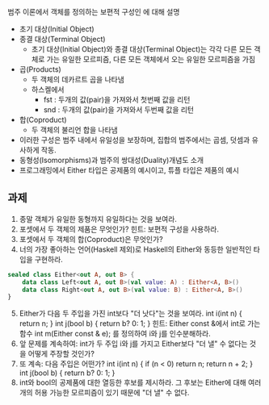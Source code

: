 범주 이론에서 객체를 정의하는 보편적 구성인 에 대해 설명
- 초기 대상(Initial Object)
- 종결 대상(Terminal Object)
    - 초기 대상(Initial Object)와 종결 대상(Terminal Object)는 각각 다른 모든 객체로 가는 유일한 모르피즘, 다른 모든 객체에서 오는 유일한 모르피즘을 가짐
- 곱(Products)
    - 두 객체의 데카르트 곱을 나타냄
    - 하스켈에서
        - fst : 두개의 값(pair)을 가져와서 첫번째 값을 리턴
        - snd : 두개의 값(pair)을 가져와서 두번째 값을 리턴
- 합(Coproduct)
    - 두 객체의 불리언 합을 나타냄
- 이러한 구성은 범주 내에서 유일성을 보장하며, 집합의 범주에서는 곱셈, 덧셈과 유사하게 작동.
- 동형성(Isomorphisms)과 범주의 쌍대성(Duality)개념도 소개
- 프로그래밍에서 Either 타입은 공제품의 예시이고, 튜플 타입은 제품의 예시

## 과제
1. 종말 객체가 유일한 동형까지 유일하다는 것을 보여라.
2. 포셋에서 두 객체의 제품은 무엇인가? 힌트: 보편적 구성을 사용하라.
3. 포셋에서 두 객체의 합(Coproduct)은 무엇인가?
4. 너의 가장 좋아하는 언어(Haskell 제외)로 Haskell의 Either와 동등한 일반적인 타입을 구현하라.
``` kotlin
sealed class Either<out A, out B> {
    data class Left<out A, out B>(val value: A) : Either<A, B>()
    data class Right<out A, out B>(val value: B) : Either<A, B>()
}
```
5. Either가 다음 두 주입을 가진 int보다 "더 낫다"는 것을 보여라.
int i(int n) { return n; }
int j(bool b) { return b? 0: 1; }
힌트: Either const &에서 int로 가는 함수
int m(Either const & e);
를 정의하여 i와 j를 인수분해하라.
6. 앞 문제를 계속하여: int가 두 주입 i와 j를 가지고 Either보다 "더 낼" 수 없다는 것을 어떻게 주장할 것인가?
7. 또 계속: 다음 주입은 어떤가?
int i(int n) {
if (n < 0) return n;
return n + 2;
}
int j(bool b) { return b? 0: 1; }
8. int와 bool의 공제품에 대한 열등한 후보를 제시하라. 그 후보는 Either에 대해 여러 개의 허용 가능한 모르피즘이 있기 때문에 "더 낼" 수 없다.
